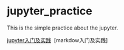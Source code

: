 # jupyter_practice
This is the simple practice about the jupyter.
 
 [jupyter入门及实践](https://github.com/Asurada2015/jupyter_practice/tree/master/jupyter%E5%85%A5%E9%97%A8%E5%8F%8A%E5%AE%9E%E8%B7%B5) 
 [markdow入门及实践]
